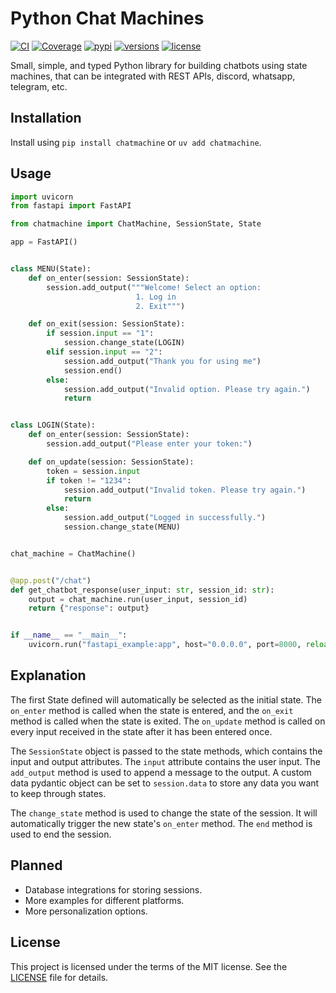 # Python Chat Machines

[![CI](https://img.shields.io/github/actions/workflow/status/pydantic/pydantic/ci.yml?branch=main&logo=github&label=CI)](https://github.com/tomaszbk/chat-machines-python/actions)
[![Coverage](https://coverage-badge.samuelcolvin.workers.dev/pydantic/pydantic.svg)](https://coverage-badge.samuelcolvin.workers.dev/redirect/pydantic/pydantic)
[![pypi](https://img.shields.io/pypi/v/pydantic.svg)](https://pypi.org/manage/project/chatmachine)
[![versions](https://img.shields.io/pypi/pyversions/pydantic.svg)](https://github.com/tomaszbk/chat-machines-python)
[![license](https://img.shields.io/github/license/pydantic/pydantic.svg)](https://github.com/tomaszbk/chat-machines-python/blob/master/LICENSE)

Small, simple, and typed Python library for building chatbots using state machines, that can be integrated with REST APIs, discord, whatsapp, telegram, etc.

## Installation

Install using `pip install chatmachine` or `uv add chatmachine`.

## Usage

```python
import uvicorn
from fastapi import FastAPI

from chatmachine import ChatMachine, SessionState, State

app = FastAPI()


class MENU(State):
    def on_enter(session: SessionState):
        session.add_output("""Welcome! Select an option:                  
                            1. Log in
                            2. Exit""")

    def on_exit(session: SessionState):
        if session.input == "1":
            session.change_state(LOGIN)
        elif session.input == "2":
            session.add_output("Thank you for using me")
            session.end()
        else:
            session.add_output("Invalid option. Please try again.")
            return


class LOGIN(State):
    def on_enter(session: SessionState):
        session.add_output("Please enter your token:")

    def on_update(session: SessionState):
        token = session.input
        if token != "1234":
            session.add_output("Invalid token. Please try again.")
            return
        else:
            session.add_output("Logged in successfully.")
            session.change_state(MENU)


chat_machine = ChatMachine()


@app.post("/chat")
def get_chatbot_response(user_input: str, session_id: str):
    output = chat_machine.run(user_input, session_id)
    return {"response": output}


if __name__ == "__main__":
    uvicorn.run("fastapi_example:app", host="0.0.0.0", port=8000, reload=True)
```

## Explanation

The first State defined will automatically be selected as the initial state. The `on_enter` method is called when the state is entered, and the `on_exit` method is called when the state is exited. The `on_update` method is called on every input received in the state after it has been entered once.

The `SessionState` object is passed to the state methods, which contains the input and output attributes. The `input` attribute contains the user input. The `add_output` method is used to append a message to the output. A custom data pydantic object can be set to `session.data` to store any data you want to keep through states.

The `change_state` method is used to change the state of the session. It will automatically trigger the new state's `on_enter` method. The `end` method is used to end the session.

## Planned
- Database integrations for storing sessions.
- More examples for different platforms.
- More personalization options.

## License
This project is licensed under the terms of the MIT license. See the [LICENSE](LICENSE) file for details.